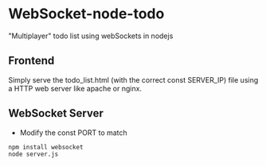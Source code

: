 # WebSocket-node-todo
"Multiplayer" todo list using webSockets in nodejs

## Frontend 
Simply serve the todo_list.html (with the correct const SERVER_IP) file using a HTTP web server like apache or nginx.

## WebSocket Server
* Modify the const PORT to match 

```bash 
npm install websocket
node server.js
```

